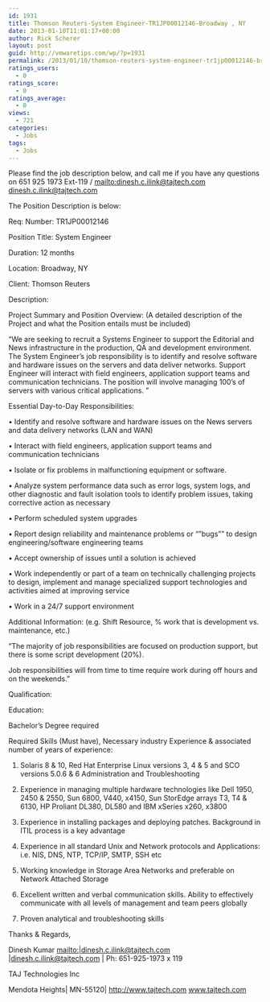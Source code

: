 ```yaml
---
id: 1931
title: Thomson Reuters-System Engineer-TR1JP00012146-Broadway , NY
date: 2013-01-10T11:01:17+00:00
author: Rick Scherer
layout: post
guid: http://vmwaretips.com/wp/?p=1931
permalink: /2013/01/10/thomson-reuters-system-engineer-tr1jp00012146-broadway-ny/
ratings_users:
  - 0
ratings_score:
  - 0
ratings_average:
  - 0
views:
  - 721
categories:
  - Jobs
tags:
  - Jobs
---
```

Please find the job description below, and call me if you have any questions on 651 925 1973 Ext-119 / <mailto:dinesh.c.ilink@tajtech.com> dinesh.c.ilink@tajtech.com

The Position Description is below:

Req: Number: TR1JP00012146

Position Title: System Engineer

Duration: 12 months

Location: Broadway, NY

Client: Thomson Reuters

Description: 

Project Summary and Position Overview: (A detailed description of the Project and what the Position entails must be included)
  
&#8220;We are seeking to recruit a Systems Engineer to support the Editorial and News infrastructure in the production, QA and development environment. The System Engineer’s job responsibility is to identify and resolve software and hardware issues on the servers and data deliver networks. Support Engineer will interact with field engineers, application support teams and communication technicians. The position will involve managing 100’s of servers with various critical applications. &#8221; 

Essential Day-to-Day Responsibilities:
  
• Identify and resolve software and hardware issues on the News servers and data delivery networks (LAN and WAN)
  
• Interact with field engineers, application support teams and communication technicians
  
• Isolate or fix problems in malfunctioning equipment or software.
  
• Analyze system performance data such as error logs, system logs, and other diagnostic and fault isolation tools to identify problem issues, taking corrective action as necessary
  
• Perform scheduled system upgrades
  
• Report design reliability and maintenance problems or &#8220;&#8221;bugs&#8221;&#8221; to design engineering/software engineering teams
  
• Accept ownership of issues until a solution is achieved
  
• Work independently or part of a team on technically challenging projects to design, implement and manage specialized support technologies and activities aimed at improving service
  
• Work in a 24/7 support environment 

Additional Information: (e.g. Shift Resource, % work that is development vs. maintenance, etc.)
  
&#8220;The majority of job responsibilities are focused on production support, but there is some script development (20%).
  
Job responsibilities will from time to time require work during off hours and on the weekends.&#8221; 

Qualification:
  
Education:
  
Bachelor&#8217;s Degree required 

Required Skills (Must have), Necessary industry Experience & associated number of years of experience:
  
1. Solaris 8 & 10, Red Hat Enterprise Linux versions 3, 4 & 5 and SCO versions 5.0.6 & 6 Administration and Troubleshooting
  
2. Experience in managing multiple hardware technologies like Dell 1950, 2450 & 2550, Sun 6800, V440, x4150, Sun StorEdge arrays T3, T4 & 6130, HP Proliant DL380, DL580 and IBM xSeries x260, x3800
  
3. Experience in installing packages and deploying patches. Background in ITIL process is a key advantage
  
4. Experience in all standard Unix and Network protocols and Applications: i.e. NIS, DNS, NTP, TCP/IP, SMTP, SSH etc
  
5. Working knowledge in Storage Area Networks and preferable on Network Attached Storage
  
6. Excellent written and verbal communication skills. Ability to effectively communicate with all levels of management and team peers globally
  
7. Proven analytical and troubleshooting skills

Thanks & Regards,
  
Dinesh Kumar <mailto:|dinesh.c.ilink@tajtech.com> |dinesh.c.ilink@tajtech.com | Ph: 651-925-1973 x 119

TAJ Technologies Inc
  
Mendota Heights| MN-55120| <http://www.tajtech.com> www.tajtech.com